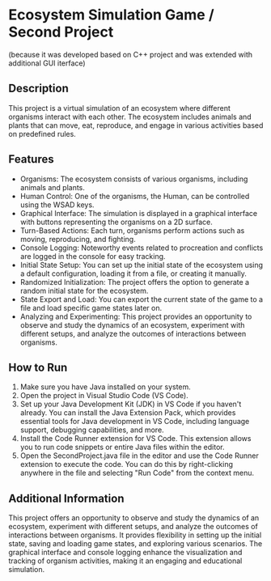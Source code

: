 
# Ecosystem Simulation Game / Second Project
(because it was developed based on C++ project and was extended with additional GUI iterface)

## Description
This project is a virtual simulation of an ecosystem where different organisms interact with each other. The ecosystem includes animals and plants that can move, eat, reproduce, and engage in various activities based on predefined rules.

## Features
- Organisms: The ecosystem consists of various organisms, including animals and plants.
- Human Control: One of the organisms, the Human, can be controlled using the WSAD keys.
- Graphical Interface: The simulation is displayed in a graphical interface with buttons representing the organisms on a 2D surface.
- Turn-Based Actions: Each turn, organisms perform actions such as moving, reproducing, and fighting.
- Console Logging: Noteworthy events related to procreation and conflicts are logged in the console for easy tracking.
- Initial State Setup: You can set up the initial state of the ecosystem using a default configuration, loading it from a file, or creating it manually.
- Randomized Initialization: The project offers the option to generate a random initial state for the ecosystem.
- State Export and Load: You can export the current state of the game to a file and load specific game states later on.
- Analyzing and Experimenting: This project provides an opportunity to observe and study the dynamics of an ecosystem, experiment with different setups, and analyze the outcomes of interactions between organisms.

## How to Run
1. Make sure you have Java installed on your system.
2. Open the project in Visual Studio Code (VS Code).
3. Set up your Java Development Kit (JDK) in VS Code if you haven't already. You can install the Java Extension Pack, which provides essential tools for Java development in VS Code, including language support, debugging capabilities, and more.
4. Install the Code Runner extension for VS Code. This extension allows you to run code snippets or entire Java files within the editor.
5. Open the SecondProject.java file in the editor and use the Code Runner extension to execute the code. You can do this by right-clicking anywhere in the file and selecting "Run Code" from the context menu.

## Additional Information
This project offers an opportunity to observe and study the dynamics of an ecosystem, experiment with different setups, and analyze the outcomes of interactions between organisms. It provides flexibility in setting up the initial state, saving and loading game states, and exploring various scenarios. The graphical interface and console logging enhance the visualization and tracking of organism activities, making it an engaging and educational simulation.
